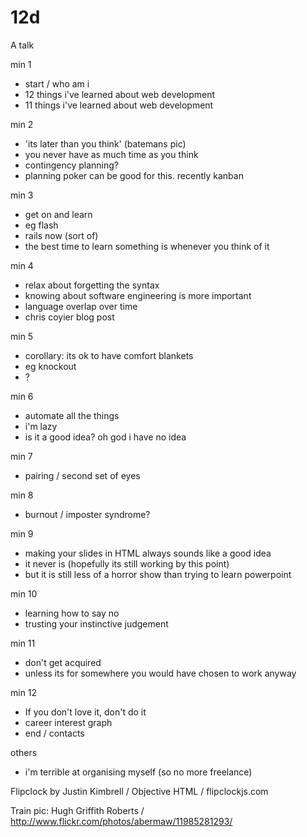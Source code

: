 12d
===

A talk

min 1
 - start / who am i
 - 12 things i've learned about web development
 - 11 things i've learned about web development

min 2
 - 'its later than you think' (batemans pic)
 - you never have as much time as you think
 - contingency planning?
 - planning poker can be good for this. recently kanban

min 3
 - get on and learn
 - eg flash
 - rails now (sort of)
 - the best time to learn something is whenever you think of it

min 4
 - relax about forgetting the syntax
 - knowing about software engineering is more important
 - language overlap over time
 - chris coyier blog post

min 5
 - corollary: its ok to have comfort blankets
 - eg knockout
 - ?

min 6
 - automate all the things
 - i'm lazy
 - is it a good idea? oh god i have no idea

min 7
 - pairing / second set of eyes

min 8
 - burnout / imposter syndrome?

min 9
 - making your slides in HTML always sounds like a good idea
 - it never is (hopefully its still working by this point)
 - but it is still less of a horror show than trying to learn powerpoint

min 10
 - learning how to say no
 - trusting your instinctive judgement

min 11
 - don't get acquired
 - unless its for somewhere you would have chosen to work anyway

min 12
 - If you don't love it, don't do it
 - career interest graph
 - end / contacts


others
 - i'm terrible at organising myself (so no more freelance)


 Flipclock by Justin Kimbrell / Objective HTML / flipclockjs.com

 Train pic: Hugh Griffith Roberts / http://www.flickr.com/photos/abermaw/11985281293/